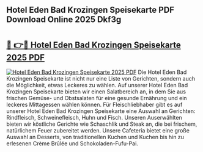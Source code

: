 ## Hotel Eden Bad Krozingen Speisekarte PDF Download Online 2025 Dkf3g

# <h2><a href="http://gcc384b.nevu.top/?p=Hotel+Eden+Bad+Krozingen+Speisekarte">🔗 👉🔴 Hotel Eden Bad Krozingen Speisekarte 2025 PDF</a></h2>

[![Hotel Eden Bad Krozingen Speisekarte 2025 PDF](https://i.imgur.com/dBaPXMq.png)](http://gcc384b.nevu.top/?p=Hotel+Eden+Bad+Krozingen+Speisekarte)
Die Hotel Eden Bad Krozingen Speisekarte ist nicht nur eine Liste von Gerichten, sondern auch die Möglichkeit, etwas Leckeres zu wählen. Auf unserer Hotel Eden Bad Krozingen Speisekarte bieten wir einen Salatbereich an, in dem Sie aus frischen Gemüse- und Obstsalaten für eine gesunde Ernährung und ein leckeres Mittagessen wählen können. Für Fleischliebhaber gibt es auf unserer Hotel Eden Bad Krozingen Speisekarte eine Auswahl an Gerichten: Rindfleisch, Schweinefleisch, Huhn und Fisch. Unseren Auserwählten bieten wir köstliche Gerichte wie Schaschlik und Steak an, die bei frischem, natürlichem Feuer zubereitet werden. Unsere Cafeteria bietet eine große Auswahl an Desserts, von traditionellen Kuchen und Kuchen bis hin zu erlesenen Crème Brûlée und Schokoladen-Fufu-Pai.
